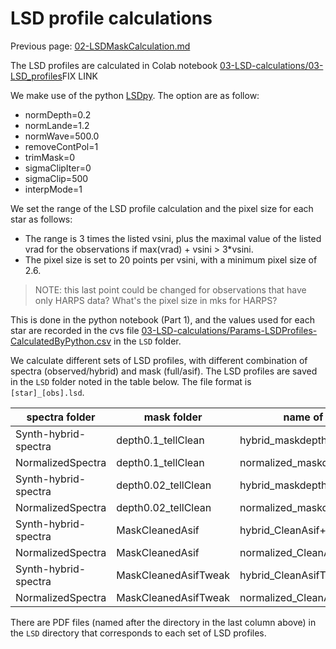 # LSD profile calculations

Previous page: [02-LSDMaskCalculation.md](https://github.com/veropetit/BeStarsMiMeS/blob/master/02-LSDMaskCalculation.md)

The LSD profiles are calculated in Colab notebook [03-LSD-calculations/03-LSD_profiles]()FIX LINK

We make use of the python [LSDpy](https://github.com/folsomcp/LSDpy). The option are as follow:

* normDepth=0.2 
* normLande=1.2 
* normWave=500.0
* removeContPol=1 
* trimMask=0 
* sigmaClipIter=0 
* sigmaClip=500 
* interpMode=1

We set the range of the LSD profile calculation and the pixel size for each star as follows:

* The range is 3 times the listed vsini, plus the maximal value of the listed vrad for the observations if max(vrad) + vsini > 3*vsini. 
* The pixel size is set to 20 points per vsini, with a minimum pixel size of 2.6. 

> NOTE: this last point could be changed for observations that have only HARPS data? What's the pixel size in mks for HARPS?

This is done in the python notebook (Part 1), and the values used for each star are recorded in the cvs file [03-LSD-calculations/Params-LSDProfiles-CalculatedByPython.csv](https://drive.google.com/file/d/1w68qhYsKYRiDHdMRtu7G1zb9WoDrQjSQ/view?usp=sharing) in the `LSD` folder. 

We calculate different sets of LSD profiles, with different combination of spectra (observed/hybrid) and mask (full/asif). The LSD profiles are saved in the `LSD` folder noted in the table below. The file format is `[star]_[obs].lsd`.


| spectra folder | mask folder   | name of LSD folder |
| ------- | ------- | ------------------ |
| Synth-hybrid-spectra | depth0.1_tellClean | hybrid\_maskdepth0.1\_tellClean |
| NormalizedSpectra | depth0.1_tellClean |normalized\_maskdepth0.1\_tellClean |
| Synth-hybrid-spectra | depth0.02_tellClean | hybrid\_maskdepth0.02\_tellClean |
| NormalizedSpectra | depth0.02_tellClean |normalized\_maskdepth0.02\_tellClean |
| Synth-hybrid-spectra | MaskCleanedAsif | hybrid\_CleanAsif+tellClean |
| NormalizedSpectra | MaskCleanedAsif | normalized\_CleanAsif+tellClean |
| Synth-hybrid-spectra | MaskCleanedAsifTweak | hybrid\_CleanAsifTweak+tellClean |
| NormalizedSpectra | MaskCleanedAsifTweak | normalized\_CleanAsifTweak+tellClean |

There are PDF files (named after the directory in the last column above) in the `LSD` directory that corresponds to each set of LSD profiles.

